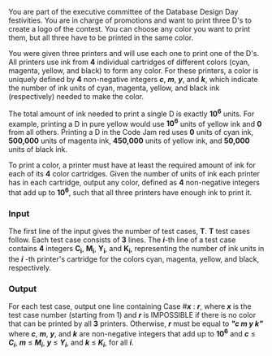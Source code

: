 ﻿You are part of the executive committee of the Database Design Day festivities. You are in charge of promotions and want to print three D's to create a logo of the contest. You can choose any color you want to print them, but all three have to be printed in the same color.

You were given three printers and will use each one to print one of the D's. All printers use ink from **4**
individual cartridges of different colors (cyan, magenta, yellow, and black) to form any color. For these printers, a color is uniquely defined by **4** non-negative integers ***c***, ***m***, ***y***, and ***k***, which indicate the number of ink units of cyan, magenta, yellow, and black ink (respectively) needed to make the color.

The total amount of ink needed to print a single D is exactly **10<sup>6</sup>**
units. For example, printing a D in pure yellow would use **10<sup>6</sup>** units of yellow ink and **0** from all others. Printing a D in the Code Jam red uses **0** units of cyan ink, **500,000** units of magenta ink, **450,000** units of yellow ink, and **50,000** units of black ink.

To print a color, a printer must have at least the required amount of ink for each of its **4**
color cartridges. Given the number of units of ink each printer has in each cartridge, output any color, defined as **4** non-negative integers that add up to **10<sup>6</sup>**, such that all three printers have enough ink to print it.

### Input

The first line of the input gives the number of test cases, **T**. **T** test cases follow. Each test case consists of **3** lines. The ***i***-th line of a test case contains **4** integers **C<sub>i</sub>**, **M<sub>i</sub>**, **Y<sub>i</sub>**, and **K<sub>i</sub>**, representing the number of ink units in the ***i***
-th printer's cartridge for the colors cyan, magenta, yellow, and black, respectively.

### Output

For each test case, output one line containing Case #***x***
: ***r***, where ***x*** is the test case number (starting from 1) and ***r*** is IMPOSSIBLE if there is no color that can be printed by all **3** printers. Otherwise, ***r*** must be equal to ***"c m y k"*** where ***c***, ***m***, ***y***, and ***k*** are non-negative integers that add up to **10<sup>6</sup>** and ***c*** ≤ ***C<sub>i</sub>***, ***m*** ≤ ***M<sub>i</sub>***, ***y*** ≤ ***Y<sub>i</sub>***, and ***k*** ≤ ***K<sub>i</sub>***, for all ***i***.